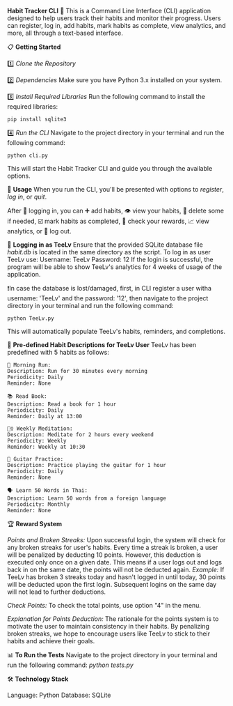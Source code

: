 **Habit Tracker CLI** 🎯
    This is a Command Line Interface (CLI) application designed to help users track their habits and monitor their progress. Users can register, log in, add habits, mark habits as complete, view analytics, and more, all through a text-based interface.

📋 **Getting Started**

1️⃣  *Clone the Repository*
   
2️⃣  *Dependencies* Make sure you have Python 3.x installed on your system.
   
3️⃣  *Install Required Libraries* Run the following command to install the required libraries: 

    pip install sqlite3
   
4️⃣  *Run the CLI* Navigate to the project directory in your terminal and run the following command: 

    python cli.py
   
This will start the Habit Tracker CLI and guide you through the available options.

📖 **Usage**
When you run the CLI, you'll be presented with options to *register*, *log in*, or *quit*.

After 🔑 logging in, you can ➕ add habits, 👁️ view your habits, 🧹 delete some if needed, ☑️ mark habits as completed, 🥇 check your rewards, 📈 view analytics, or 
👋 log out.

🔑 **Logging in as TeeLv**
Ensure that the provided SQLite database file *habit.db* is located in the same directory as the script. To log in as user TeeLv use:
    Username: TeeLv
    Password: 12
If the login is successful, the program will be able to show TeeLv's analytics for 4 weeks of usage of the application. 
   
❗In case the database is lost/damaged, first, in CLI register a user witha username: 'TeeLv' and the password: '12', then navigate to the project directory in your terminal and run the following command:

    python TeeLv.py 

This will automatically populate TeeLv's habits, reminders, and completions.

📜 **Pre-defined Habit Descriptions for TeeLv User**
TeeLv has been predefined with 5 habits as follows:

    🏃 Morning Run:
    Description: Run for 30 minutes every morning
    Periodicity: Daily
    Reminder: None
   
    📚 Read Book:
    Description: Read a book for 1 hour
    Periodicity: Daily
    Reminder: Daily at 13:00
   
    🧘‍♀️ Weekly Meditation:
    Description: Meditate for 2 hours every weekend
    Periodicity: Weekly
    Reminder: Weekly at 10:30
   
    🎸 Guitar Practice:
    Description: Practice playing the guitar for 1 hour
    Periodicity: Daily
    Reminder: None
   
    🗣️ Learn 50 Words in Thai:
    Description: Learn 50 words from a foreign language
    Periodicity: Monthly
    Reminder: None

🏆 **Reward System**

*Points and Broken Streaks:*
Upon successful login, the system will check for any broken streaks for user's habits. Every time a streak is broken, a user will be penalized by deducting 10 points. However, this deduction is executed only once on a given date. This means if a user logs out and logs back in on the same date, the points will not be deducted again. *Example:* If TeeLv has broken 3 streaks today and hasn't logged in until today, 30 points will be deducted upon the first login. Subsequent logins on the same day will not lead to further deductions.
   
*Check Points:*
To check the total points, use option "4" in the menu.
   
*Explanation for Points Deduction:*
The rationale for the points system is to motivate the user to maintain consistency in their habits. By penalizing broken streaks, we hope to encourage users like TeeLv to stick to their habits and achieve their goals.

📊 **To Run the Tests**
Navigate to the project directory in your terminal and run the following command: *python tests.py*

🛠 **Technology Stack**

Language: Python
Database: SQLite
